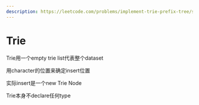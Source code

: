 ```yaml
---
description: https://leetcode.com/problems/implement-trie-prefix-tree/solution/
---
```


# Trie

Trie用一个empty trie list代表整个dataset

用character的位置来确定insert位置

实际insert是一个new Trie Node

Trie本身不declare任何type
